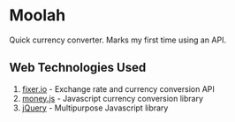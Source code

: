 # Moolah

Quick currency converter. Marks my first time using an API.

## Web Technologies Used

1. [fixer.io](http://fixer.io/) - Exchange rate and currency conversion API
2. [money.js](https://openexchangerates.github.io/money.js/) - Javascript currency conversion library
3. [jQuery](https://jquery.com/) - Multipurpose Javascript library